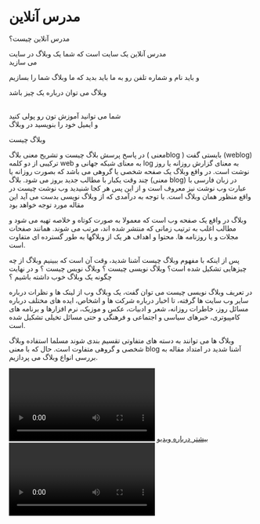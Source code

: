 <h1>مدرس آنلاین </h1>


<a>مدرس آنلاین چیست؟</a>

<p>مدرس آنلاین  یک سایت است که شما یک وبلاگ در سایت<br>  می سازید </p>
<p>و باید نام و شماره تلفن رو به ما باید بدید که ما وبلاگ شما را بسازیم </p>
<div>
وبلاگ می توان درباره یک چیز باشد 
</div>

<br>
<p>
 شما می توانید آموزش تون رو پولی کنید<br>  و ایمیل خود را بنویسید در وبلاگ 

</p>
<p>وبلاگ چیست </p>

<p> در پاسخ پرسش بلاگ چیست و تشریح معنی بلاگ ( معنیblog ) بایستی گفت (weblog) ترکیبی از دو کلمه web به معنای شبکه جهانی و  log به معنای گزارش روزانه یا روز نوشت است. در واقع وبلاگ یک صفحه شخصی یا گروهی می باشد که بصورت روزانه یا چند وقت یکبار با مطالب جدید بروز می شود. بلاگ (معنی blog) در زبان فارسی با عبارت وب نوشت نیز معروف است و از این پس هر کجا شنیدید وب نوشت چیست در واقع منظور همان وبلاگ است. با توجه به درآمدی که از وبلاگ نویسی بدست می آید این مقاله مورد توجه خواهد بود</p>
<p>وبلاگ در واقع یک صفحه وب است که معمولا به صورت کوتاه و خلاصه تهیه می شود و مطالب اغلب به ترتیب زمانی که منتشر شده اند، مرتب می شوند. همانند صفحات مجلات و یا روزنامه ها. محتوا و اهداف هر یک از وبلاگها به طور گسترده ای متفاوت است.

پس از اینکه با مفهوم وبلاگ چیست آشنا شدید، وقت آن است که ببینیم وبلاگ از چه چیزهایی تشکیل شده است؟ وبلاگ نویسی چیست ؟ وبلاگ نویس چیست ؟ و در نهایت چگونه یک وبلاگ خوب داشته باشیم ؟

در تعریف وبلاگ نویسی چیست می توان گفت، یک وبلاگ وب از لینک ها و نظرات درباره سایر وب سایت ها گرفته، تا اخبار درباره شرکت ها و اشخاص، ایده های مختلف درباره مسائل روز، خاطرات روزانه، شعر و ادبیات، عکس و موزیک، نرم افزارها و برنامه های کامپیوتری، خبرهای سیاسی و اجتماعی و فرهنگی و  حتی مسائل تخیلی تشکیل شده است.

وبلاگ ها می توانند به دسته های متفاوتی تقسیم بندی شوند مسلما استفاده وبلاگ شخصی و گروهی متفاوت است. حال که با معنی blog آشنا شدید در امتداد مقاله به بررسی انواع وبلاگ می پردازیم.</p>




<video width="298" controls>

  <source src="https://aspb11.cdn.asset.aparat.com/aparat-video/90a45b4be08f2c86a69907132dc697d314504620-144p.mp4?wmsAuthSign=eyJhbGciOiJIUzI1NiIsInR5cCI6IkpXVCJ9.eyJ0b2tlbiI6IjQ4NmRmNWE2ZmE3MTQ3NTAyYzQ4OTE0NGVhMDMxNzEyIiwiZXhwIjoxNjIyMzIwMDA5LCJpc3MiOiJTYWJhIElkZWEgR1NJRyJ9.Y3jgctJDcItcew9UIjSNdGbMrobYhGyKQZdFSRqdNug" type="video/mp4">


</video>

<a href=" #">
 بیشتر درباره ویدیو 
</a>


<video width="298" controls>

  <source src="https://hw16.cdn.asset.aparat.com/aparat-video/cb9f119e0ad835fb9f3c12a22ce16fe232886566-144p.mp4?wmsAuthSign=eyJhbGciOiJIUzI1NiIsInR5cCI6IkpXVCJ9.eyJ0b2tlbiI6IjYxMGNiYzkwZWQyOTVkOTU2MzNhZDkyN2E3ODNiYjdjIiwiZXhwIjoxNjIyNDA2MDM2LCJpc3MiOiJTYWJhIElkZWEgR1NJRyJ9.g3O2z2n7xEeIwX0oJNysTlf7wK4tTK4SrpdZhi7NerY" type="video/mp4">
</video>
<a href=" #">
 بیشتر درباره ویدیو 
</a>



<video width="298" controls>

  <source src="https://aspb21.cdn.asset.aparat.com/aparat-video/dc52fedc131d8e8d5c3359518e3550d831647205-144p.mp4?wmsAuthSign=eyJhbGciOiJIUzI1NiIsInR5cCI6IkpXVCJ9.eyJ0b2tlbiI6ImNlMTk0MGRjNGIyNWI3Yjc1YTY0YWY3YjUxZThiMzNjIiwiZXhwIjoxNjIyNDA3Mzc4LCJpc3MiOiJTYWJhIElkZWEgR1NJRyJ9.jD6UU-zkWsfB6fb5XLMaGEmTZFd824nhRp_KZXF1MCM" type="video/mp4">


</video>


<a href="#">
بیشتر درباره ویدیو
</a>

















<h1></h1>




<a href="https://assspt.github.io/Online-tutor/tnzmat.html">
تنظیمات 
</a>
<div>برای نشان دادن ایمیل یا ساخت وبلاگ به تنظیمات بروید</div>


<a href="#">
ثبت نام
</a>
<div>برای دیدن ویدیو های دیگر ثبت نام کنید </div>
